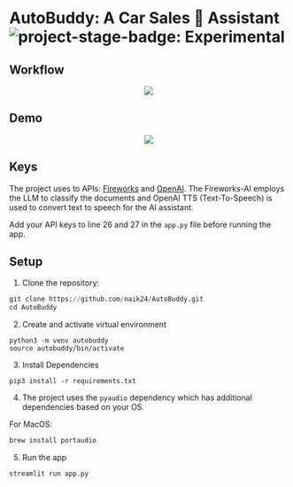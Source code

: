 # AutoBuddy: A Car Sales 🚗 Assistant ![project-stage-badge: Experimental](https://img.shields.io/badge/Project%20Stage-Experimental-yellow.svg)

## Workflow
<p align = "center"><img src = "https://github.com/user-attachments/assets/ed346515-5445-44be-beff-cbe23247b9f4"></p>

## Demo
<p align = "center"><a href = "https://www.youtube.com/watch?v=sXzgfXwr6Yo"><img src = "https://img.youtube.com/vi/sXzgfXwr6Yo/0.jpg"></a></p>

## Keys
The project uses to APIs: <a href = "https://fireworks.ai/">Fireworks</a> and <a href = "https://openai.com/">OpenAI</a>. The Fireworks-AI employs the LLM to classify the documents and OpenAI TTS (Text-To-Speech) is used to convert text to speech for the AI assistant.

Add your API keys to line 26 and 27 in the ```app.py``` file before running the app.

## Setup

1. Clone the repository:
```python
git clone https://github.com/naik24/AutoBuddy.git
cd AutoBuddy
```

2. Create and activate virtual environment
```
python3 -m venv autobuddy
source autobuddy/bin/activate
```

3. Install Dependencies
```
pip3 install -r requirements.txt
```

4. The project uses the ```pyaudio``` dependency which has additional dependencies based on your OS.

For MacOS:
```python
brew install portaudio
```

5. Run the app
```python
streamlit run app.py
```
